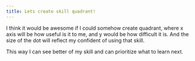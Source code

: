 ```yaml
---
title: Lets create skill quadrant!
---
```


I think it would be awesome if I could somehow create quadrant, where x axis will be how useful is it to me, and y would be how difficult it is. And the size of the dot will reflect my confident of using that skill.

This way I can see better of my skill and can prioritize what to learn next.